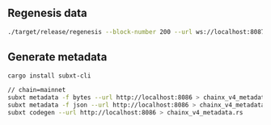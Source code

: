 

## Regenesis data

```bash
./target/release/regenesis --block-number 200 --url ws://localhost:8087
```


## Generate metadata

```bash
cargo install subxt-cli

// chain=mainnet
subxt metadata -f bytes --url http://localhost:8086 > chainx_v4_metadata.scale
subxt metadata -f json --url http://localhost:8086 > chainx_v4_metadata.json
subxt codegen --url http://localhost:8086 > chainx_v4_metadata.rs
```

